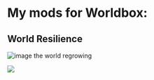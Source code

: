 # My mods for Worldbox:

## World Resilience 
![image the world regrowing](.\WorldBoxMods\animated1.gif) 

[![](https://gamebanana.com/mods/embeddables/357600?type=large_square)](https://gamebanana.com/mods/357600)